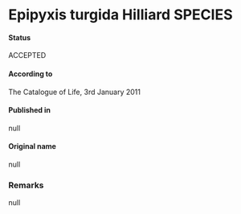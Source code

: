 Epipyxis turgida Hilliard SPECIES
=======

#### Status
ACCEPTED

#### According to
The Catalogue of Life, 3rd January 2011

#### Published in
null

#### Original name
null

### Remarks
null